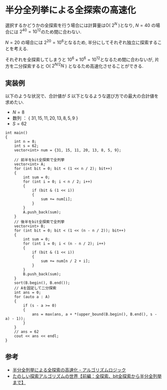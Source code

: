 # 半分全列挙による全探索の高速化
選択するかどうかの全探索を行う場合には計算量はO( $2^N$ )となり, $N=40$ の場合には $2^{40} = 10^{12}$のため間に合わない.

$N=20$ の場合には $2^{20} = 10^{6}$となるため, 半分にしてそれぞれ独立に探索することを考える.

それぞれを全探索してしまうと $10^6 \times 10^6 = 10^{12}$となるため間に合わないが, 片方を二分探索すると O( $2^{N/2} N$ ) となるため高速化させることができる.

## 実装例
以下のような状況で、合計値が $S$ 以下となるような選び方での最大の合計値を求めたい.
- $N=8$
- 数列 ： { $31,15,11,20,13,8,5,9$ }
- $S=62$
```
int main()
{
    int n = 8;
    int s = 62;
    vector<int> num = {31, 15, 11, 20, 13, 8, 5, 9};

    // 前半をbit全探索で全列挙
    vector<int> A;
    for (int bit = 0; bit < (1 << n / 2); bit++)
    {
        int sum = 0;
        for (int i = 0; i < n / 2; i++)
        {
            if (bit & (1 << i))
            {
                sum += num[i];
            }
        }
        A.push_back(sum);
    }
    // 後半をbit全探索で全列挙
    vector<int> B;
    for (int bit = 0; bit < (1 << (n - n / 2)); bit++)
    {
        int sum = 0;
        for (int i = 0; i < (n - n / 2); i++)
        {
            if (bit & (1 << i))
            {
                sum += num[n / 2 + i];
            }
        }
        B.push_back(sum);
    }
    sort(B.begin(), B.end());
    // Aを固定して二分探索
    int ans = 0;
    for (auto a : A)
    {
        if (s - a >= 0)
        {
            ans = max(ans, a + *(upper_bound(B.begin(), B.end(), s - a) - 1));
        }
    }
    // ans = 62
    cout << ans << endl;
}
```

## 参考
- [半分全列挙による全探索の高速化 - アルゴリズムロジック](https://algo-logic.info/split-and-list/)
- [たのしい探索アルゴリズムの世界【前編：全探索、bit全探索から半分全列挙まで】](https://qiita.com/e869120/items/25cb52ba47be0fd418d6#5-%E3%81%AF%E3%82%84%E3%81%84%E6%8E%A2%E7%B4%A2%E6%B3%95%E5%8D%8A%E5%88%86%E5%85%A8%E5%88%97%E6%8C%99)

